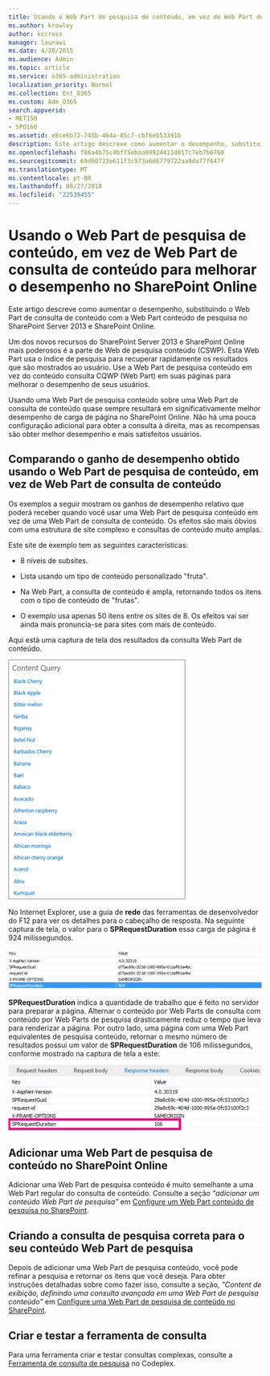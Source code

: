 ```yaml
---
title: Usando o Web Part de pesquisa de conteúdo, em vez de Web Part de consulta de conteúdo para melhorar o desempenho no SharePoint Online
ms.author: krowley
author: kccross
manager: laurawi
ms.date: 4/20/2015
ms.audience: Admin
ms.topic: article
ms.service: o365-administration
localization_priority: Normal
ms.collection: Ent_O365
ms.custom: Adm_O365
search.appverid:
- MET150
- SPO160
ms.assetid: e8ce6b72-745b-464a-85c7-cbf6eb53391b
description: Este artigo descreve como aumentar o desempenho, substituindo o Web Part de consulta de conteúdo com a Web Part conteúdo de pesquisa no SharePoint Server 2013 e SharePoint Online.
ms.openlocfilehash: f86a4b75c4bf75ebaa99924411d017c7eb7b6760
ms.sourcegitcommit: 69d60723e611f3c973a6d6779722aa9da77f647f
ms.translationtype: MT
ms.contentlocale: pt-BR
ms.lasthandoff: 08/27/2018
ms.locfileid: "22539455"
---
```

# <a name="using-content-search-web-part-instead-of-content-query-web-part-to-improve-performance-in-sharepoint-online"></a>Usando o Web Part de pesquisa de conteúdo, em vez de Web Part de consulta de conteúdo para melhorar o desempenho no SharePoint Online

Este artigo descreve como aumentar o desempenho, substituindo o Web Part de consulta de conteúdo com a Web Part conteúdo de pesquisa no SharePoint Server 2013 e SharePoint Online.
  
Um dos novos recursos do SharePoint Server 2013 e SharePoint Online mais poderosos é a parte de Web de pesquisa conteúdo (CSWP). Esta Web Part usa o índice de pesquisa para recuperar rapidamente os resultados que são mostrados ao usuário. Use a Web Part de pesquisa conteúdo em vez do conteúdo consulta CQWP (Web Part) em suas páginas para melhorar o desempenho de seus usuários.
  
Usando uma Web Part de pesquisa conteúdo sobre uma Web Part de consulta de conteúdo quase sempre resultará em significativamente melhor desempenho de carga de página no SharePoint Online. Não há uma pouca configuração adicional para obter a consulta à direita, mas as recompensas são obter melhor desempenho e mais satisfeitos usuários.
  
## <a name="comparing-the-performance-gain-you-get-from-using-content-search-web-part-instead-of-content-query-web-part"></a>Comparando o ganho de desempenho obtido usando o Web Part de pesquisa de conteúdo, em vez de Web Part de consulta de conteúdo

Os exemplos a seguir mostram os ganhos de desempenho relativo que poderá receber quando você usar uma Web Part de pesquisa conteúdo em vez de uma Web Part de consulta de conteúdo. Os efeitos são mais óbvios com uma estrutura de site complexo e consultas de conteúdo muito amplas.
  
Este site de exemplo tem as seguintes características:
  
- 8 níveis de subsites.
    
- Lista usando um tipo de conteúdo personalizado "fruta".
    
- Na Web Part, a consulta de conteúdo é ampla, retornando todos os itens com o tipo de conteúdo de "frutas".
    
- O exemplo usa apenas 50 itens entre os sites de 8. Os efeitos vai ser ainda mais pronuncia-se para sites com mais de conteúdo.
    
Aqui está uma captura de tela dos resultados da consulta Web Part de conteúdo.
  
![Gráfico que mostra a consulta de conteúdo da web part](media/b3d41f20-dfe5-46ed-9c0a-31057e82de33.png)
  
No Internet Explorer, use a guia de **rede** das ferramentas de desenvolvedor do F12 para ver os detalhes para o cabeçalho de resposta. Na seguinte captura de tela, o valor para o **SPRequestDuration** essa carga de página é 924 milissegundos. 
  
![Captura de tela mostrando a duração da solicitação de 924](media/343571f2-a249-4de2-bc11-2cee93498aea.png)
  
 **SPRequestDuration** indica a quantidade de trabalho que é feito no servidor para preparar a página. Alternar o conteúdo por Web Parts de consulta com conteúdo por Web Parts de pesquisa drasticamente reduz o tempo que leva para renderizar a página. Por outro lado, uma página com uma Web Part equivalentes de pesquisa conteúdo, retornar o mesmo número de resultados possui um valor de **SPRequestDuration** de 106 milissegundos, conforme mostrado na captura de tela a este: 
  
![Captura de tela mostrando a Duração da Solicitação de 106](media/b46387ac-660d-4e5e-a11c-cc430e912962.png)
  
## <a name="adding-a-content-search-web-part-in-sharepoint-online"></a>Adicionar uma Web Part de pesquisa de conteúdo no SharePoint Online

Adicionar uma Web Part de pesquisa conteúdo é muito semelhante a uma Web Part regular do consulta de conteúdo. Consulte a seção *"adicionar um conteúdo Web Part de pesquisa"* em [Configure um Web Part conteúdo de pesquisa no SharePoint](https://support.office.com/article/Configure-a-Content-Search-Web-Part-in-SharePoint-0dc16de1-dbe4-462b-babb-bf8338c36c9a).
  
## <a name="creating-the-right-search-query-for-your-content-search-web-part"></a>Criando a consulta de pesquisa correta para o seu conteúdo Web Part de pesquisa

Depois de adicionar uma Web Part de pesquisa conteúdo, você pode refinar a pesquisa e retornar os itens que você deseja. Para obter instruções detalhadas sobre como fazer isso, consulte a seção, *"Content de exibição, definindo uma consulta avançada em uma Web Part de pesquisa conteúdo"* em [Configure uma Web Part de pesquisa de conteúdo no SharePoint](https://support.office.com/article/Configure-a-Content-Search-Web-Part-in-SharePoint-0dc16de1-dbe4-462b-babb-bf8338c36c9a).
  
## <a name="query-building-and-testing-tool"></a>Criar e testar a ferramenta de consulta

Para uma ferramenta criar e testar consultas complexas, consulte a [Ferramenta de consulta de pesquisa](https://sp2013searchtool.codeplex.com/) no Codeplex. 
  

